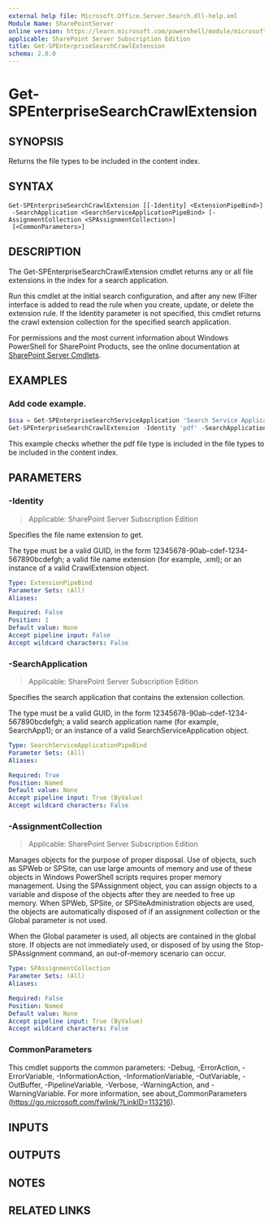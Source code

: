 ```yaml
---
external help file: Microsoft.Office.Server.Search.dll-help.xml
Module Name: SharePointServer
online version: https://learn.microsoft.com/powershell/module/microsoft.sharepoint.powershell/get-spenterprisesearchcrawlextension
applicable: SharePoint Server Subscription Edition
title: Get-SPEnterpriseSearchCrawlExtension
schema: 2.0.0
---
```


# Get-SPEnterpriseSearchCrawlExtension

## SYNOPSIS
Returns the file types to be included in the content index.

## SYNTAX

```
Get-SPEnterpriseSearchCrawlExtension [[-Identity] <ExtensionPipeBind>]
 -SearchApplication <SearchServiceApplicationPipeBind> [-AssignmentCollection <SPAssignmentCollection>]
 [<CommonParameters>]
```

## DESCRIPTION
The Get-SPEnterpriseSearchCrawlExtension cmdlet returns any or all file extensions in the index for a search application.

Run this cmdlet at the initial search configuration, and after any new IFilter interface is added to read the rule when you create, update, or delete the extension rule.
If the Identity parameter is not specified, this cmdlet returns the crawl extension collection for the specified search application.

For permissions and the most current information about Windows PowerShell for SharePoint Products, see the online documentation at [SharePoint Server Cmdlets](https://learn.microsoft.com/powershell/sharepoint/sharepoint-server/sharepoint-server-cmdlets).

## EXAMPLES

### Add code example.
```powershell
$ssa = Get-SPEnterpriseSearchServiceApplication 'Search Service Application'
Get-SPEnterpriseSearchCrawlExtension -Identity 'pdf' -SearchApplication $ssa
```

This example checks whether the pdf file type is included in the file types to be included in the content index.

## PARAMETERS

### -Identity

> Applicable: SharePoint Server Subscription Edition

Specifies the file name extension to get.

The type must be a valid GUID, in the form 12345678-90ab-cdef-1234-567890bcdefgh; a valid file name extension (for example, .xml); or an instance of a valid CrawlExtension object.

```yaml
Type: ExtensionPipeBind
Parameter Sets: (All)
Aliases:

Required: False
Position: 1
Default value: None
Accept pipeline input: False
Accept wildcard characters: False
```

### -SearchApplication

> Applicable: SharePoint Server Subscription Edition

Specifies the search application that contains the extension collection.

The type must be a valid GUID, in the form 12345678-90ab-cdef-1234-567890bcdefgh; a valid search application name (for example, SearchApp1); or an instance of a valid SearchServiceApplication object.

```yaml
Type: SearchServiceApplicationPipeBind
Parameter Sets: (All)
Aliases:

Required: True
Position: Named
Default value: None
Accept pipeline input: True (ByValue)
Accept wildcard characters: False
```

### -AssignmentCollection

> Applicable: SharePoint Server Subscription Edition

Manages objects for the purpose of proper disposal. Use of objects, such as SPWeb or SPSite, can use large amounts of memory and use of these objects in Windows PowerShell scripts requires proper memory management. Using the SPAssignment object, you can assign objects to a variable and dispose of the objects after they are needed to free up memory. When SPWeb, SPSite, or SPSiteAdministration objects are used, the objects are automatically disposed of if an assignment collection or the Global parameter is not used.

When the Global parameter is used, all objects are contained in the global store. If objects are not immediately used, or disposed of by using the Stop-SPAssignment command, an out-of-memory scenario can occur.

```yaml
Type: SPAssignmentCollection
Parameter Sets: (All)
Aliases:

Required: False
Position: Named
Default value: None
Accept pipeline input: True (ByValue)
Accept wildcard characters: False
```

### CommonParameters
This cmdlet supports the common parameters: -Debug, -ErrorAction, -ErrorVariable, -InformationAction, -InformationVariable, -OutVariable, -OutBuffer, -PipelineVariable, -Verbose, -WarningAction, and -WarningVariable. For more information, see about_CommonParameters (https://go.microsoft.com/fwlink/?LinkID=113216).

## INPUTS

## OUTPUTS

## NOTES

## RELATED LINKS
